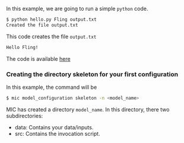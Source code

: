 In this example, we are going to run a simple `python` code. 

```bash
$ python hello.py Fling output.txt
Created the file output.txt
```


This code creates the file `output.txt` 
```bash
Hello Fling!
```

The code is available [here](https://gist.github.com/dfc647d2cca69a8e9e7561aff668e2c3)

### Creating the directory skeleton for your first configuration

In this example, the command will be

```bash
$ mic model_configuration skeleton -n <model_name>
```

MIC has created a directory `model_name`.
In this directory, there two subdirectories:
- data: Contains your data/inputs.
- src: Contains the invocation script.